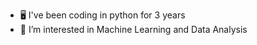 - 🖥️ I've been coding in python for 3 years
- 👀 I’m interested in Machine Learning and Data Analysis
